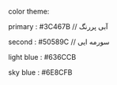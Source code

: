 color theme:


primary : #3C467B    // آبی پررنگ

second : #50589C    // سورمه ایی

light blue : #636CCB

sky blue : #6E8CFB

